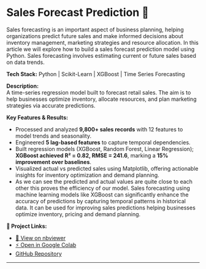 # Sales Forecast Prediction 🛒

Sales forecasting is an important aspect of business planning, helping organizations predict future sales and make informed decisions about inventory management, marketing strategies and resource allocation. In this article we will explore how to build a sales forecast prediction model using Python. Sales forecasting involves estimating current or future sales based on data trends.

**Tech Stack:** Python | Scikit-Learn | XGBoost | Time Series Forecasting

**Description:**  
A time-series regression model built to forecast retail sales. The aim is to help businesses optimize inventory, allocate resources, and plan marketing strategies via accurate predictions.

**Key Features & Results:**
- Processed and analyzed **9,800+ sales records** with 12 features to model trends and seasonality.
- Engineered **5 lag-based features** to capture temporal dependencies.
- Built regression models (XGBoost, Random Forest, Linear Regression); **XGBoost achieved R² = 0.82, RMSE = 241.6**, marking a **15% improvement over baselines**.
- Visualized actual vs predicted sales using Matplotlib, offering actionable insights for inventory optimization and demand planning.
- As we can see the predicted and actual values are quite close to each other this proves the efficiency of our model. Sales forecasting using machine learning models like XGBoost can significantly enhance the accuracy of predictions by capturing temporal patterns in historical data. It can be used for improving sales predictions helping businesses optimize inventory, pricing and demand planning.



**🔗 Project Links:**
- [🔗 View on nbviewer](https://nbviewer.org/github/yeswanthnagireddy/MyProjecta/blob/main/Sales%20Forecast%20Prediction.ipynb)  
- [⚡ Open in Google Colab](https://colab.research.google.com/github/yeswanthnagireddy/MyProjecta/blob/main/Sales%20Forecast%20Prediction)
- [GitHub Repository](https://github.com/yeswanthnagireddy/MyProjecta)

---
